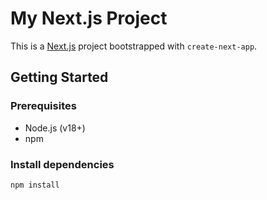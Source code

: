 # My Next.js Project

This is a [Next.js](https://nextjs.org/) project bootstrapped with `create-next-app`.

##  Getting Started

### Prerequisites
- Node.js (v18+)
- npm

### Install dependencies

```bash
npm install
